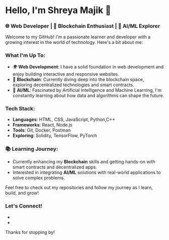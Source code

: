 # Hello, I'm Shreya Majik 👋

### 🌐 Web Developer | 🚀 Blockchain Enthusiast | 🤖 AI/ML Explorer

Welcome to my GitHub! I'm a passionate learner and developer with a growing interest in the world of technology. Here's a bit about me:

### What I'm Up To:
- 🌍 **Web Development**: I have a solid foundation in web development and enjoy building interactive and responsive websites.
- 🔗 **Blockchain**: Currently diving deep into the blockchain space, exploring decentralized technologies and smart contracts.
- 🧠 **AI/ML**: Fascinated by Artificial Intelligence and Machine Learning, I'm constantly learning about how data and algorithms can shape the future.

### Tech Stack:
- **Languages**: HTML, CSS, JavaScript, Python,C++
- **Frameworks**: React, Node.js
- **Tools**: Git, Docker, Postman
- **Exploring**: Solidity, TensorFlow, PyTorch

### 📚 Learning Journey:
- Currently enhancing my **Blockchain** skills and getting hands-on with smart contracts and decentralized apps.
- Interested in integrating **AI/ML** solutions with real-world applications to solve complex problems.

Feel free to check out my repositories and follow my journey as I learn, build, and grow! 

### Let's Connect!
- [LinkedIn]: www.linkedin.com/in/majikshreya
- [Twitter]: https://x.com/shreya_majik_18

Thanks for stopping by!


<!---
officialtabalji/officialtabalji is a ✨ special ✨ repository because its `README.md` (this file) appears on your GitHub profile.
You can click the Preview link to take a look at your changes.
--->
